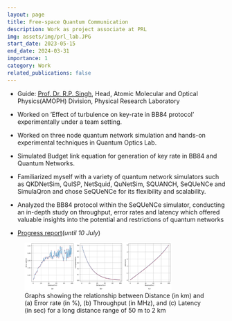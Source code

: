 ```yaml
---
layout: page
title: Free-space Quantum Communication
description: Work as project associate at PRL
img: assets/img/prl_lab.JPG
start_date: 2023-05-15
end_date: 2024-03-31
importance: 1
category: Work
related_publications: false
---
```


* Guide: [Prof. Dr. R.P. Singh](https://www.prl.res.in/~rpsingh/), Head, Atomic Molecular and Optical Physics(AMOPH) Division, Physical Research Laboratory

* Worked on ’Effect of turbulence on key-rate in BB84 protocol’ experimentally under a team setting.

* Worked on three node quantum network simulation and hands-on experimental techniques in Quantum Optics Lab.

* Simulated Budget link equation for generation of key rate in BB84 and Quantum Networks.

* Familiarized myself with a variety of quantum network simulators such as QKDNetSim, QuISP, NetSquid, QuNetSim, SQUANCH, SeQUeNCe and SimulaQron and chose SeQUeNCe for its flexibility and scalability.  

* Analyzed the BB84 protocol within the SeQUeNCe simulator, conducting an in-depth study on throughput, error rates and latency which offered valuable insights into the potential and restrictions of quantum networks


* [Progress report](https://ssawarn.github.io/assets/pdf/2023_SIP_Shivam.pdf)(<i>until 10 July</i>)



<figure>
  <img src="/assets/img/99km.png" alt="Trulli" style="width:80%">
  <figcaption>Graphs showing the relationship between Distance (in km) and (a) Error rate (in %), (b) Throughput (in MHz), and (c) Latency (in sec) for a long distance range of 50 m to 2 km</figcaption>
</figure>

